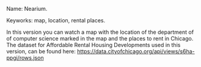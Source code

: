Name: Nearium.

Keyworks: map, location, rental places.

In this version you can watch a map with the location of the department of of computer science marked in the map
and the places to rent in Chicago. The dataset for Affordable Rental Housing Developments used in this version,
can be found here: https://data.cityofchicago.org/api/views/s6ha-ppgi/rows.json
